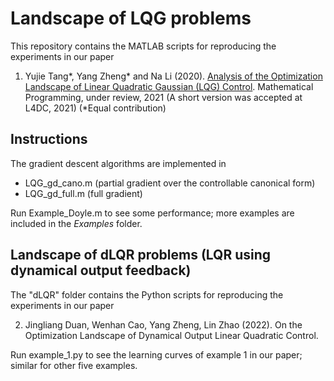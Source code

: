 # Landscape of LQG problems

This repository contains the MATLAB scripts for reproducing the experiments in our paper

1) Yujie Tang*, Yang Zheng* and Na Li (2020). [Analysis of the Optimization Landscape of Linear Quadratic Gaussian (LQG) Control](https://arxiv.org/abs/2102.04393). Mathematical Programming, under review, 2021 (A short version was accepted at L4DC, 2021) (*Equal contribution)
 

## Instructions
The gradient descent algorithms are implemented in 
* LQG_gd_cano.m (partial gradient over the controllable canonical form) 
* LQG_gd_full.m (full gradient)


Run Example_Doyle.m to see some performance; more examples are included in the *Examples* folder.

## Landscape of dLQR problems (LQR using dynamical output feedback)

The "dLQR" folder contains the Python scripts for reproducing the experiments in our paper

2) Jingliang Duan, Wenhan Cao, Yang Zheng, Lin Zhao (2022). On the Optimization Landscape of Dynamical Output Linear Quadratic Control. 

Run example_1.py to see the learning curves of example 1 in our paper; similar for other five examples.
